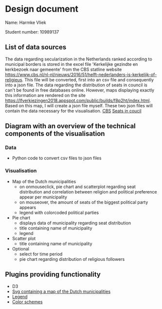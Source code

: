 # Design document 
Name: Harmke Vliek

Student number: 10989137

## List of data sources
The data regarding secularization in the Netherlands ranked according to municipal borders is stored in the excel file 'Kerkelijke gezindte
en kerkbezoek naar gemeente' from the CBS statline website https://www.cbs.nl/nl-nl/nieuws/2016/51/helft-nederlanders-is-kerkelijk-of-religieus.
This file will be converted, first into an csv file and consequently into a json file.
The data regarding the distribution of seats in council is can't be found in free databases online. However, maps displaying exactly this
information are rendered on the site https://lfverkiezingen2018.appspot.com/public/builds/f8p2ht/index.html. Based on this map, I will
create a json file myself. These two json files will contain the data necessary for the visualisation.
[CBS](https://www.cbs.nl/nl-nl/nieuws/2016/51/helft-nederlanders-is-kerkelijk-of-religieus)
[Seats in coucil](https://lfverkiezingen2018.appspot.com/public/builds/f8p2ht/index.html)

## Diagram with an overview of the technical components of the visualisation

### Data
* Python code to convert csv files to json files

### Visualisation
* Map of the Dutch municipalities
  - on onmouseclick, pie chart and scatterplot regarding seat distribution and correlation between religion and political preference         appear per municipality
  - on mouseover, the amount of seats of the biggest political party appears
  - legend with colorcoded political parties
* Pie chart
  - displays data of municipality regarding seat distribution
  - title containing name of municipality
  - legend 
* Scatter plot
  - title containing name of municipality
 * Optional
    - select for time period
    - pie chart regarding distribution of religious followers
 
## Plugins providing functionality
* D3
* [Svg containing a map of the Dutch municipalities](https://code.highcharts.com/mapdata/countries/nl/nl-all-all.svg)
* [Legend](https://github.com/susielu/d3-legend)
* [Color schemes](https://github.com/d3/d3-scale-chromatic) 

